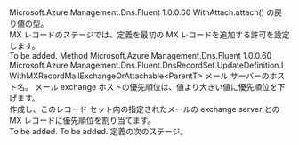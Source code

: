 <Type Name="IWithMXRecordMailExchange&lt;ParentT&gt;" FullName="Microsoft.Azure.Management.Dns.Fluent.DnsRecordSet.UpdateDefinition.IWithMXRecordMailExchange&lt;ParentT&gt;">
  <TypeSignature Language="C#" Value="public interface IWithMXRecordMailExchange&lt;ParentT&gt;" />
  <TypeSignature Language="ILAsm" Value=".class public interface auto ansi abstract IWithMXRecordMailExchange`1&lt;ParentT&gt;" />
  <TypeSignature Language="DocId" Value="T:Microsoft.Azure.Management.Dns.Fluent.DnsRecordSet.UpdateDefinition.IWithMXRecordMailExchange`1" />
  <TypeSignature Language="VB.NET" Value="Public Interface IWithMXRecordMailExchange(Of ParentT)" />
  <TypeSignature Language="F#" Value="type IWithMXRecordMailExchange&lt;'ParentT&gt; = interface" />
  <AssemblyInfo>
    <AssemblyName>Microsoft.Azure.Management.Dns.Fluent</AssemblyName>
    <AssemblyVersion>1.0.0.60</AssemblyVersion>
  </AssemblyInfo>
  <TypeParameters>
    <TypeParameter Name="ParentT" />
  </TypeParameters>
  <Interfaces />
  <Docs>
    <typeparam name="ParentT">WithAttach.attach() の戻り値の型。</typeparam>
    <summary>
            MX レコードのステージでは、定義を最初の MX レコードを追加する許可を設定します。
            </summary>
    <remarks>To be added.</remarks>
  </Docs>
  <Members>
    <Member MemberName="WithMailExchange">
      <MemberSignature Language="C#" Value="public Microsoft.Azure.Management.Dns.Fluent.DnsRecordSet.UpdateDefinition.IWithMXRecordMailExchangeOrAttachable&lt;ParentT&gt; WithMailExchange (string mailExchangeHostName, int priority);" />
      <MemberSignature Language="ILAsm" Value=".method public hidebysig newslot virtual instance class Microsoft.Azure.Management.Dns.Fluent.DnsRecordSet.UpdateDefinition.IWithMXRecordMailExchangeOrAttachable`1&lt;!ParentT&gt; WithMailExchange(string mailExchangeHostName, int32 priority) cil managed" />
      <MemberSignature Language="DocId" Value="M:Microsoft.Azure.Management.Dns.Fluent.DnsRecordSet.UpdateDefinition.IWithMXRecordMailExchange`1.WithMailExchange(System.String,System.Int32)" />
      <MemberSignature Language="VB.NET" Value="Public Function WithMailExchange (mailExchangeHostName As String, priority As Integer) As IWithMXRecordMailExchangeOrAttachable(Of ParentT)" />
      <MemberSignature Language="F#" Value="abstract member WithMailExchange : string * int -&gt; Microsoft.Azure.Management.Dns.Fluent.DnsRecordSet.UpdateDefinition.IWithMXRecordMailExchangeOrAttachable&lt;'ParentT&gt;" Usage="iWithMXRecordMailExchange.WithMailExchange (mailExchangeHostName, priority)" />
      <MemberType>Method</MemberType>
      <AssemblyInfo>
        <AssemblyName>Microsoft.Azure.Management.Dns.Fluent</AssemblyName>
        <AssemblyVersion>1.0.0.60</AssemblyVersion>
      </AssemblyInfo>
      <ReturnValue>
        <ReturnType>Microsoft.Azure.Management.Dns.Fluent.DnsRecordSet.UpdateDefinition.IWithMXRecordMailExchangeOrAttachable&lt;ParentT&gt;</ReturnType>
      </ReturnValue>
      <Parameters>
        <Parameter Name="mailExchangeHostName" Type="System.String" />
        <Parameter Name="priority" Type="System.Int32" />
      </Parameters>
      <Docs>
        <param name="mailExchangeHostName">メール サーバーのホスト名。</param>
        <param name="priority">メール exchange ホストの優先順位は、値より大きい値に優先順位を下げます。</param>
        <summary>
            作成し、このレコード セット内の指定されたメールの exchange server との MX レコードに優先順位を割り当てます。
            </summary>
        <returns>To be added.</returns>
        <remarks>To be added.</remarks>
        <return>定義の次のステージ。</return>
      </Docs>
    </Member>
  </Members>
</Type>